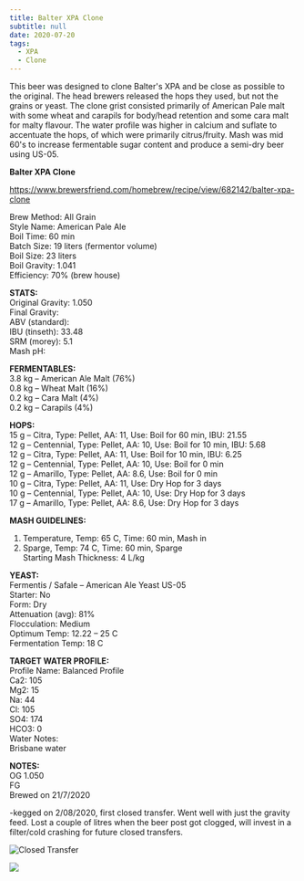 ```yaml
---
title: Balter XPA Clone
subtitle: null
date: 2020-07-20
tags:
  - XPA
  - Clone
---
```

This beer was designed to clone Balter's XPA and be close as possible to the original. The head brewers released the hops they used, but not the grains or yeast. The clone grist consisted primarily of American Pale malt with some wheat and carapils for body/head retention and some cara malt for malty flavour. The water profile was higher in calcium and suflate to accentuate the hops, of which were primarily citrus/fruity. Mash was mid 60's to increase fermentable sugar content and produce a semi-dry beer using US-05.  

**Balter XPA Clone**  

https://www.brewersfriend.com/homebrew/recipe/view/682142/balter-xpa-clone  

Brew Method: All Grain\
Style Name: American Pale Ale\
Boil Time: 60 min\
Batch Size: 19 liters (fermentor volume)\
Boil Size: 23 liters\
Boil Gravity: 1.041\
Efficiency: 70% (brew house)  

**STATS:**\
Original Gravity: 1.050\
Final Gravity:\
ABV (standard):\
IBU (tinseth): 33.48\
SRM (morey): 5.1\
Mash pH:  

**FERMENTABLES:**\
3.8 kg – American Ale Malt (76%)\
0.8 kg – Wheat Malt (16%)\
0.2 kg – Cara Malt (4%)\
0.2 kg – Carapils (4%)  

**HOPS:**\
15 g – Citra, Type: Pellet, AA: 11, Use: Boil for 60 min, IBU: 21.55\
12 g – Centennial, Type: Pellet, AA: 10, Use: Boil for 10 min, IBU: 5.68\
12 g – Citra, Type: Pellet, AA: 11, Use: Boil for 10 min, IBU: 6.25\
12 g – Centennial, Type: Pellet, AA: 10, Use: Boil for 0 min\
12 g – Amarillo, Type: Pellet, AA: 8.6, Use: Boil for 0 min\
10 g – Citra, Type: Pellet, AA: 11, Use: Dry Hop for 3 days\
10 g – Centennial, Type: Pellet, AA: 10, Use: Dry Hop for 3 days\
17 g – Amarillo, Type: Pellet, AA: 8.6, Use: Dry Hop for 3 days  

**MASH GUIDELINES:**  

1. Temperature, Temp: 65 C, Time: 60 min, Mash in  
2. Sparge, Temp: 74 C, Time: 60 min, Sparge\
   Starting Mash Thickness: 4 L/kg  

**YEAST:**\
Fermentis / Safale – American Ale Yeast US-05\
Starter: No\
Form: Dry\
Attenuation (avg): 81%\
Flocculation: Medium\
Optimum Temp: 12.22 – 25 C\
Fermentation Temp: 18 C  

**TARGET WATER PROFILE:**\
Profile Name: Balanced Profile\
Ca2: 105\
Mg2: 15\
Na: 44\
Cl: 105\
SO4: 174\
HCO3: 0\
Water Notes:\
Brisbane water  

**NOTES:**\
OG 1.050\
FG\
Brewed on 21/7/2020  

\-kegged on 2/08/2020, first closed transfer. Went well with just the gravity feed. Lost a couple of litres when the beer post got clogged, will invest in a filter/cold crashing for future closed transfers. 

![Closed Transfer](/img/ClosedTransfer.jpg)

![](/img/balterxpa.jpg)